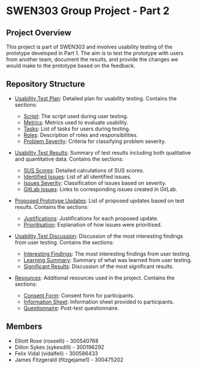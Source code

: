# SWEN303 Group Project - Part 2

## Project Overview
This project is part of SWEN303 and involves usability testing of the prototype developed in Part 1. The aim is to test the prototype with users from another team, document the results, and provide the changes we would make to the prototype based on the feedback.

## Repository Structure
- [Usability Test Plan](usability_test_plan.md): Detailed plan for usability testing.
  Contains the sections:
  - [Script](usability_test_plan.md#script): The script used during user testing.
  - [Metrics](usability_test_plan.md#metrics): Metrics used to evaluate usability.
  - [Tasks](usability_test_plan.md#tasks): List of tasks for users during testing.
  - [Roles](usability_test_plan.md#roles): Description of roles and responsibilities.
  - [Problem Severity](usability_test_plan.md#problem-severity): Criteria for classifying problem severity.

- [Usability Test Results](usability_test_results.md): Summary of test results including both qualitative and quantitative data.
  Contains the sections:
  - [SUS Scores](usability_test_results.md#sus-scores): Detailed calculations of SUS scores.
  - [Identified Issues](usability_test_results.md#identified-issues): List of all identified issues.
  - [Issues Severity](usability_test_results.md#issues-severity): Classification of issues based on severity.
  - [GitLab Issues](usability_test_results.md#gitlab-issues): Links to corresponding issues created in GitLab.

- [Proposed Prototype Updates](proposed_prototype_updates.md): List of proposed updates based on test results.
  Contains the sections:
  - [Justifications](proposed_prototype_updates.md#justifications): Justifications for each proposed update.
  - [Prioritisation](proposed_prototype_updates.md#prioritisation): Explanation of how issues were prioritised.

- [Usability Test Discussion](usability_test_discussion.md): Discussion of the most interesting findings from user testing.
  Contains the sections:
  - [Interesting Findings](usability_test_discussion.md#interesting-findings): The most interesting findings from user testing.
  - [Learning Summary](usability_test_discussion.md#learning-summary): Summary of what was learned from user testing.
  - [Significant Results](usability_test_discussion.md#significant-results): Discussion of the most significant results.

- [Resources](resources.md): Additional resources used in the project.
  Contains the sections:
  - [Consent Form](resources.md#consent-form): Consent form for participants.
  - [Information Sheet](resources.md#information-sheet): Information sheet provided to participants.
  - [Questionnaire](resources.md#questionnaire): Post-test questionnaire.

## Members
- Elliott Rose (roseelli) - 300540768
- Dillon Sykes (sykesdill) - 300196292
- Felix Vidal (vidalfeli) - 300586433
- James Fitzgerald (fitzgejame1) - 300475202
